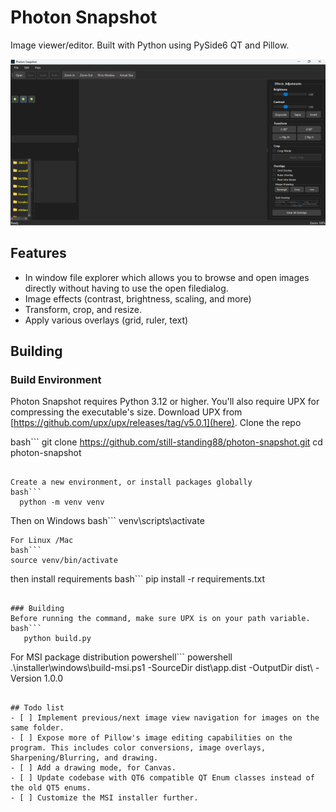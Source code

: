 # Photon Snapshot

Image viewer/editor. Built with Python using PySide6 QT and Pillow.

![Photon Snapshot window screenshot](./assets/app-Screenshot.png)


## Features
* In window file explorer which allows you to browse and open images directly without having to use the open filedialog.
* Image effects (contrast, brightness, scaling, and more)
* Transform, crop, and resize.
* Apply various overlays (grid, ruler, text)

## Building

### Build Environment
Photon Snapshot requires Python 3.12 or higher. You'll also require UPX for compressing the executable's size.
Download UPX from [https://github.com/upx/upx/releases/tag/v5.0.1](here).
Clone the repo

bash```
  git clone https://github.com/still-standing88/photon-snapshot.git
  cd photon-snapshot
```

Create a new environment, or install packages globally
bash```
  python -m venv venv
```
Then on Windows
bash```
  venv\scripts\activate
```
For Linux /Mac
bash```
source venv/bin/activate
```
then install requirements
bash```
  pip install -r requirements.txt
```

### Building
Before running the command, make sure UPX is on your path variable.
bash```
   python build.py
```
For MSI package distribution
powershell```
  powershell .\installer\windows\build-msi.ps1 -SourceDir dist\app.dist -OutputDir dist\ -Version 1.0.0                           
```

## Todo list
- [ ] Implement previous/next image view navigation for images on the same folder.
- [ ] Expose more of Pillow's image editing capabilities on the program. This includes color conversions, image overlays, Sharpening/Blurring, and drawing.
- [ ] Add a drawing mode, for Canvas.
- [ ] Update codebase with QT6 compatible QT Enum classes instead of the old QT5 enums.
- [ ] Customize the MSI installer further.

